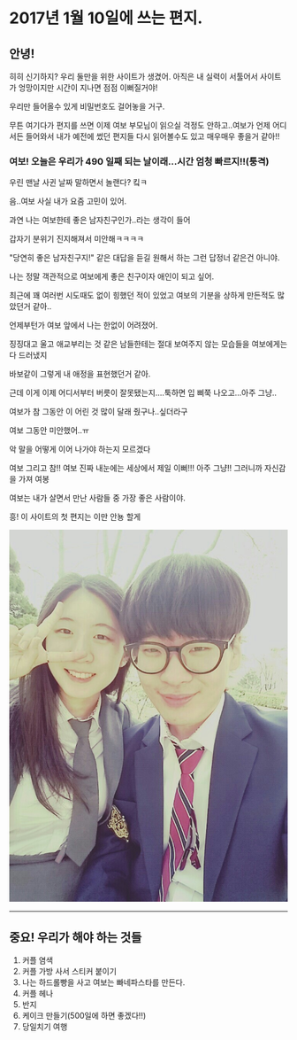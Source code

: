 # 2017년 1월 10일에 쓰는 편지.

## 안녕!

히히 신기하지? 우리 둘만을 위한 사이트가 생겼어. 아직은 내 실력이 서툴어서 사이트가 엉망이지만 시간이 지나면 점점 이뻐질거야!

우리만 들어올수 있게 비밀번호도 걸어놓을 거구.
 
무튼 여기다가 편지를 쓰면 이제 여보 부모님이 읽으실 걱정도 안하고..여보가 언제 어디서든 들어와서 내가 예전에 썼던 편지들 다시 읽어볼수도 있고 매우매우 좋을거 같아!!

### 여보! 오늘은 우리가 **490** 일째 되는 날이래...시간 엄청 빠르지!!(퉁격)

우린 맨날 사귄 날짜 말하면서 놀랜다? 킼ㅋ

음..여보 사실 내가 요즘 고민이 있어.

과연 나는 여보한테 좋은 남자친구인가..라는 생각이 들어

갑자기 분위기 진지해져서 미안해ㅋㅋㅋㅋ

"당연히 좋은 남자친구지!" 같은 대답을 듣길 원해서 하는 그런 답정너 같은건 아니야.

나는 정말 객관적으로 여보에게 좋은 친구이자 애인이 되고 싶어.

최근에 꽤 여러번 시도때도 없이 힝했던 적이 있었고 여보의 기분을 상하게 만든적도 많았던거 같아..

언제부턴가 여보 앞에서 나는 한없이 어려졌어.

징징대고 울고 애교부리는 것 같은 남들한테는 절대 보여주지 않는 모습들을 여보에게는 다 드러냈지

바보같이 그렇게 내 애정을 표현했던거 같아.

근데 이게 이제 어디서부터 버릇이 잘못됐는지....툭하면 입 삐쭉 나오고...아주 그냥..

여보가 참 그동안 이 어린 것 많이 달래 줬구나..싶더라구

여보 그동안 미안했어..ㅠ

악 말을 어떻게 이어 나가야 하는지 모르겠다

여보 그리고 참!! 여보 진짜 내눈에는 세상에서 제일 이뻐!!! 아주 그냥!! 그러니까 자신감을 가져 여봉

여보는 내가 살면서 만난 사람들 중 가장 좋은 사람이야.

흥! 이 사이트의 첫 편지는 이만 안뇽 할게

![](./figures/1.jpg)

---

## 중요! 우리가 해야 하는 것들

1. 커플 염색
2. 커플 가방 사서 스티커 붙이기
3. 나는 하드롤빵을 사고 여보는 빠네파스타를 만든다.
4. 커플 헤나
5. 반지
6. 케이크 만들기(500일에 하면 좋겠다!!)
7. 당일치기 여행
